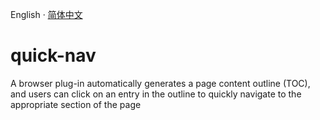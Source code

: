 

English · [简体中文](./docs/README.zh-CN.md)

# quick-nav

A browser plug-in automatically generates a page content outline (TOC), and users can click on an entry in the outline to quickly navigate to the appropriate section of the page
